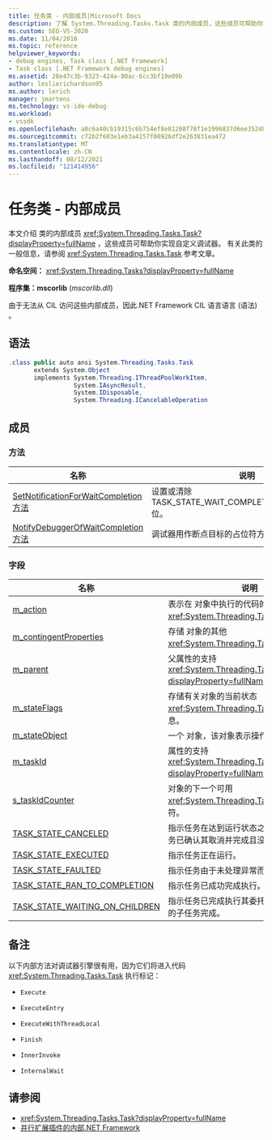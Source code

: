 ```yaml
---
title: 任务类 - 内部成员|Microsoft Docs
description: 了解 System.Threading.Tasks.Task 类的内部成员，这些成员可帮助你实现自定义调试器。
ms.custom: SEO-VS-2020
ms.date: 11/04/2016
ms.topic: reference
helpviewer_keywords:
- debug engines, Task class [.NET Framework]
- Task class [.NET Framework debug engines]
ms.assetid: 28e47c3b-9323-424a-80ac-6cc3bf19e09b
author: leslierichardson95
ms.author: lerich
manager: jmartens
ms.technology: vs-ide-debug
ms.workload:
- vssdk
ms.openlocfilehash: a8c6a40cb19315c6b754ef8e81208f78f1e1996837d6ee352d84a6df25041dc4
ms.sourcegitcommit: c72b2f603e1eb3a4157f00926df2e263831ea472
ms.translationtype: MT
ms.contentlocale: zh-CN
ms.lasthandoff: 08/12/2021
ms.locfileid: "121414956"
---
```

# <a name="task-class---internal-members"></a>任务类 - 内部成员
本文介绍 类的内部成员 <xref:System.Threading.Tasks.Task?displayProperty=fullName> ，这些成员可帮助你实现自定义调试器。 有关此类的一般信息，请参阅 <xref:System.Threading.Tasks.Task> 参考文章。

 **命名空间：** <xref:System.Threading.Tasks?displayProperty=fullName>

 **程序集：mscorlib** (*mscorlib.dll*) 

 由于无法从 CIL 访问这些内部成员，因此.NET Framework CIL 语言语言 (语法) 。

## <a name="syntax"></a>语法

```csharp
.class public auto ansi System.Threading.Tasks.Task
       extends System.Object
       implements System.Threading.IThreadPoolWorkItem,
                  System.IAsyncResult,
                  System.IDisposable,
                  System.Threading.ICancelableOperation
```

## <a name="members"></a>成员

### <a name="methods"></a>方法

|名称|说明|
|----------|-----------------|
|[SetNotificationForWaitCompletion 方法](../../extensibility/debugger/setnotificationforwaitcompletion-method.md)|设置或清除TASK_STATE_WAIT_COMPLETION_NOTIFICATION位。|
|[NotifyDebuggerOfWaitCompletion 方法](../../extensibility/debugger/notifydebuggerofwaitcompletion-method.md)|调试器用作断点目标的占位符方法。|

### <a name="fields"></a>字段

|名称|说明|
|----------|-----------------|
|[m_action](../../extensibility/debugger/m-action-field.md)|表示在 对象中执行的代码的 <xref:System.Threading.Tasks.Task> 委托。|
|[m_contingentProperties](../../extensibility/debugger/m-contingentproperties-field.md)|存储 对象的其他 <xref:System.Threading.Tasks.Task> 属性。|
|[m_parent](../../extensibility/debugger/m-parent-field.md)|父属性的支持 <xref:System.Threading.Tasks.Task?displayProperty=fullName> 字段。|
|[m_stateFlags](../../extensibility/debugger/m-stateflags-field.md)|存储有关对象的当前状态 <xref:System.Threading.Tasks.Task> 的信息。|
|[m_stateObject](../../extensibility/debugger/m-stateobject-field.md)|一个 对象，该对象表示操作将使用的数据。|
|[m_taskId](../../extensibility/debugger/m-taskid-field.md)|属性的支持 <xref:System.Threading.Tasks.Task.Id%2A?displayProperty=fullName> 字段。|
|[s_taskIdCounter](../../extensibility/debugger/s-taskidcounter-field.md)|对象的下一个可用 <xref:System.Threading.Tasks.Task> 标识符。|
|[TASK_STATE_CANCELED](../../extensibility/debugger/task-state-canceled-field.md)|指示任务在达到运行状态之前已取消，或者任务已确认其取消并完成且没有异常。|
|[TASK_STATE_EXECUTED](../../extensibility/debugger/task-state-executed-field.md)|指示任务正在运行。|
|[TASK_STATE_FAULTED](../../extensibility/debugger/task-state-faulted-field.md)|指示任务由于未处理异常而完成。|
|[TASK_STATE_RAN_TO_COMPLETION](../../extensibility/debugger/task-state-ran-to-completion-field.md)|指示任务已成功完成执行。|
|[TASK_STATE_WAITING_ON_CHILDREN](../../extensibility/debugger/task-state-waiting-on-children-field.md)|指示任务已完成执行其委托，并隐式等待附加的子任务完成。|

## <a name="remarks"></a>备注
 以下内部方法对调试器引擎很有用，因为它们将进入代码 <xref:System.Threading.Tasks.Task> 执行标记：

- `Execute`

- `ExecuteEntry`

- `ExecuteWithThreadLocal`

- `Finish`

- `InnerInvoke`

- `InternalWait`

## <a name="see-also"></a>请参阅
- <xref:System.Threading.Tasks.Task?displayProperty=fullName>
- [并行扩展插件的内部.NET Framework](../../extensibility/debugger/parallel-extension-internals-for-the-dotnet-framework.md)
